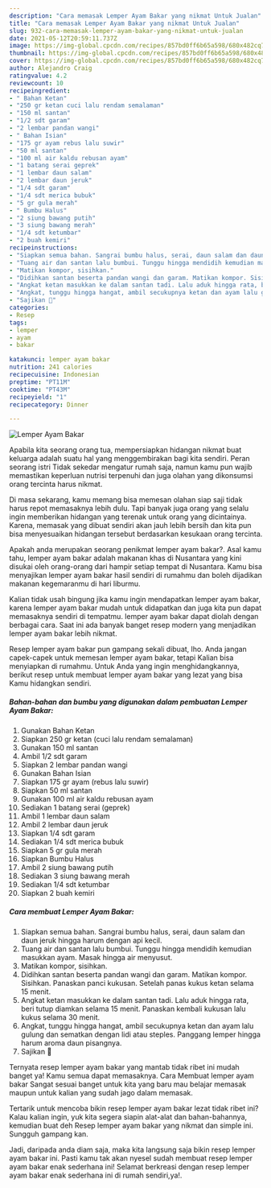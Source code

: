 ```yaml
---
description: "Cara memasak Lemper Ayam Bakar yang nikmat Untuk Jualan"
title: "Cara memasak Lemper Ayam Bakar yang nikmat Untuk Jualan"
slug: 932-cara-memasak-lemper-ayam-bakar-yang-nikmat-untuk-jualan
date: 2021-05-12T20:59:11.737Z
image: https://img-global.cpcdn.com/recipes/857bd0ff6b65a598/680x482cq70/lemper-ayam-bakar-foto-resep-utama.jpg
thumbnail: https://img-global.cpcdn.com/recipes/857bd0ff6b65a598/680x482cq70/lemper-ayam-bakar-foto-resep-utama.jpg
cover: https://img-global.cpcdn.com/recipes/857bd0ff6b65a598/680x482cq70/lemper-ayam-bakar-foto-resep-utama.jpg
author: Alejandro Craig
ratingvalue: 4.2
reviewcount: 10
recipeingredient:
- " Bahan Ketan"
- "250 gr ketan cuci lalu rendam semalaman"
- "150 ml santan"
- "1/2 sdt garam"
- "2 lembar pandan wangi"
- " Bahan Isian"
- "175 gr ayam rebus lalu suwir"
- "50 ml santan"
- "100 ml air kaldu rebusan ayam"
- "1 batang serai geprek"
- "1 lembar daun salam"
- "2 lembar daun jeruk"
- "1/4 sdt garam"
- "1/4 sdt merica bubuk"
- "5 gr gula merah"
- " Bumbu Halus"
- "2 siung bawang putih"
- "3 siung bawang merah"
- "1/4 sdt ketumbar"
- "2 buah kemiri"
recipeinstructions:
- "Siapkan semua bahan. Sangrai bumbu halus, serai, daun salam dan daun jeruk hingga harum dengan api kecil."
- "Tuang air dan santan lalu bumbui. Tunggu hingga mendidih kemudian masukkan ayam. Masak hingga air menyusut."
- "Matikan kompor, sisihkan."
- "Didihkan santan beserta pandan wangi dan garam. Matikan kompor. Sisihkan. Panaskan panci kukusan. Setelah panas kukus ketan selama 15 menit."
- "Angkat ketan masukkan ke dalam santan tadi. Lalu aduk hingga rata, beri tutup diamkan selama 15 menit. Panaskan kembali kukusan lalu kukus selama 30 menit."
- "Angkat, tunggu hingga hangat, ambil secukupnya ketan dan ayam lalu gulung dan sematkan dengan lidi atau steples. Panggang lemper hingga harum aroma daun pisangnya."
- "Sajikan 🤤"
categories:
- Resep
tags:
- lemper
- ayam
- bakar

katakunci: lemper ayam bakar 
nutrition: 241 calories
recipecuisine: Indonesian
preptime: "PT11M"
cooktime: "PT43M"
recipeyield: "1"
recipecategory: Dinner

---
```



![Lemper Ayam Bakar](https://img-global.cpcdn.com/recipes/857bd0ff6b65a598/680x482cq70/lemper-ayam-bakar-foto-resep-utama.jpg)

Apabila kita seorang orang tua, mempersiapkan hidangan nikmat buat keluarga adalah suatu hal yang menggembirakan bagi kita sendiri. Peran seorang istri Tidak sekedar mengatur rumah saja, namun kamu pun wajib memastikan keperluan nutrisi terpenuhi dan juga olahan yang dikonsumsi orang tercinta harus nikmat.

Di masa  sekarang, kamu memang bisa memesan olahan siap saji tidak harus repot memasaknya lebih dulu. Tapi banyak juga orang yang selalu ingin memberikan hidangan yang terenak untuk orang yang dicintainya. Karena, memasak yang dibuat sendiri akan jauh lebih bersih dan kita pun bisa menyesuaikan hidangan tersebut berdasarkan kesukaan orang tercinta. 



Apakah anda merupakan seorang penikmat lemper ayam bakar?. Asal kamu tahu, lemper ayam bakar adalah makanan khas di Nusantara yang kini disukai oleh orang-orang dari hampir setiap tempat di Nusantara. Kamu bisa menyajikan lemper ayam bakar hasil sendiri di rumahmu dan boleh dijadikan makanan kegemaranmu di hari liburmu.

Kalian tidak usah bingung jika kamu ingin mendapatkan lemper ayam bakar, karena lemper ayam bakar mudah untuk didapatkan dan juga kita pun dapat memasaknya sendiri di tempatmu. lemper ayam bakar dapat diolah dengan berbagai cara. Saat ini ada banyak banget resep modern yang menjadikan lemper ayam bakar lebih nikmat.

Resep lemper ayam bakar pun gampang sekali dibuat, lho. Anda jangan capek-capek untuk memesan lemper ayam bakar, tetapi Kalian bisa menyiapkan di rumahmu. Untuk Anda yang ingin menghidangkannya, berikut resep untuk membuat lemper ayam bakar yang lezat yang bisa Kamu hidangkan sendiri.

<!--inarticleads1-->

##### Bahan-bahan dan bumbu yang digunakan dalam pembuatan Lemper Ayam Bakar:

1. Gunakan  Bahan Ketan
1. Siapkan 250 gr ketan (cuci lalu rendam semalaman)
1. Gunakan 150 ml santan
1. Ambil 1/2 sdt garam
1. Siapkan 2 lembar pandan wangi
1. Gunakan  Bahan Isian
1. Siapkan 175 gr ayam (rebus lalu suwir)
1. Siapkan 50 ml santan
1. Gunakan 100 ml air kaldu rebusan ayam
1. Sediakan 1 batang serai (geprek)
1. Ambil 1 lembar daun salam
1. Ambil 2 lembar daun jeruk
1. Siapkan 1/4 sdt garam
1. Sediakan 1/4 sdt merica bubuk
1. Siapkan 5 gr gula merah
1. Siapkan  Bumbu Halus
1. Ambil 2 siung bawang putih
1. Sediakan 3 siung bawang merah
1. Sediakan 1/4 sdt ketumbar
1. Siapkan 2 buah kemiri




<!--inarticleads2-->

##### Cara membuat Lemper Ayam Bakar:

1. Siapkan semua bahan. Sangrai bumbu halus, serai, daun salam dan daun jeruk hingga harum dengan api kecil.
1. Tuang air dan santan lalu bumbui. Tunggu hingga mendidih kemudian masukkan ayam. Masak hingga air menyusut.
1. Matikan kompor, sisihkan.
1. Didihkan santan beserta pandan wangi dan garam. Matikan kompor. Sisihkan. Panaskan panci kukusan. Setelah panas kukus ketan selama 15 menit.
1. Angkat ketan masukkan ke dalam santan tadi. Lalu aduk hingga rata, beri tutup diamkan selama 15 menit. Panaskan kembali kukusan lalu kukus selama 30 menit.
1. Angkat, tunggu hingga hangat, ambil secukupnya ketan dan ayam lalu gulung dan sematkan dengan lidi atau steples. Panggang lemper hingga harum aroma daun pisangnya.
1. Sajikan 🤤




Ternyata resep lemper ayam bakar yang mantab tidak ribet ini mudah banget ya! Kamu semua dapat memasaknya. Cara Membuat lemper ayam bakar Sangat sesuai banget untuk kita yang baru mau belajar memasak maupun untuk kalian yang sudah jago dalam memasak.

Tertarik untuk mencoba bikin resep lemper ayam bakar lezat tidak ribet ini? Kalau kalian ingin, yuk kita segera siapin alat-alat dan bahan-bahannya, kemudian buat deh Resep lemper ayam bakar yang nikmat dan simple ini. Sungguh gampang kan. 

Jadi, daripada anda diam saja, maka kita langsung saja bikin resep lemper ayam bakar ini. Pasti kamu tak akan nyesel sudah membuat resep lemper ayam bakar enak sederhana ini! Selamat berkreasi dengan resep lemper ayam bakar enak sederhana ini di rumah sendiri,ya!.

